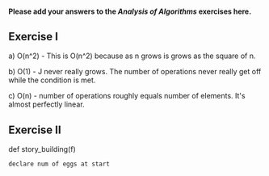 #### Please add your answers to the ***Analysis of  Algorithms*** exercises here.

## Exercise I

a) O(n^2) - This is O(n^2) because as n grows is grows as the square of n.
 
b) O(1) - J never really grows. The number of operations never really get off while the condition is met.


c) O(n) - number of operations roughly equals number of elements. It's almost perfectly linear.

## Exercise II

def story_building(f)

    declare num of eggs at start



